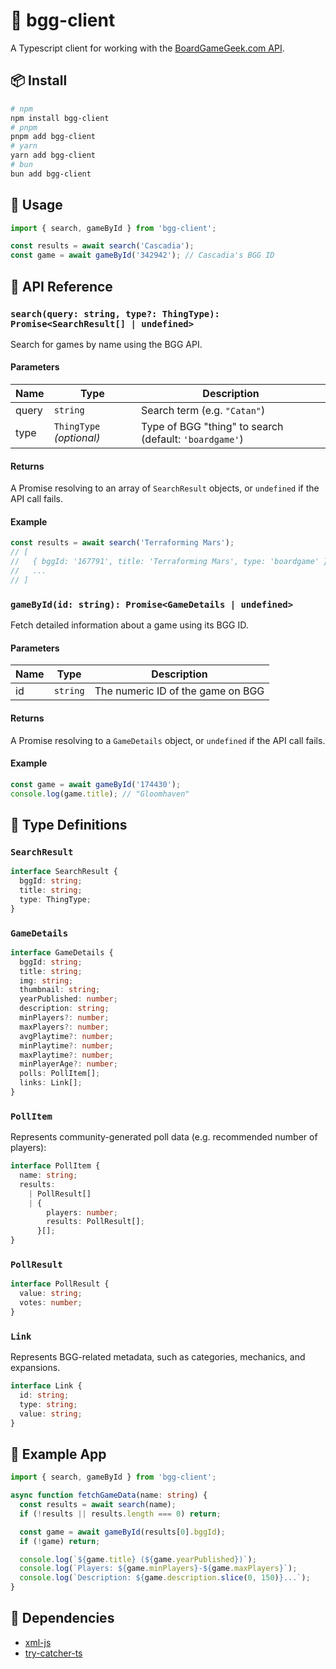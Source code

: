 # 🎲 bgg-client

A Typescript client for working with the [BoardGameGeek.com API](https://boardgamegeek.com/wiki/page/BGG_XML_API2).

## 📦 Install

```bash
# npm
npm install bgg-client
# pnpm
pnpm add bgg-client
# yarn
yarn add bgg-client
# bun
bun add bgg-client
```

## 🚀 Usage
```ts
import { search, gameById } from 'bgg-client';

const results = await search('Cascadia');
const game = await gameById('342942'); // Cascadia's BGG ID
```

## 🔧 API Reference

### `search(query: string, type?: ThingType): Promise<SearchResult[] | undefined>`

Search for games by name using the BGG API.

#### Parameters

| Name  | Type                     | Description                                            |
| ----- | ------------------------ | ------------------------------------------------------ |
| query | `string`                 | Search term (e.g. `"Catan"`)                           |
| type  | `ThingType` *(optional)* | Type of BGG "thing" to search (default: `'boardgame'`) |

#### Returns

A Promise resolving to an array of `SearchResult` objects, or `undefined` if the API call fails.

#### Example

```ts
const results = await search('Terraforming Mars');
// [
//   { bggId: '167791', title: 'Terraforming Mars', type: 'boardgame' },
//   ...
// ]
```

### `gameById(id: string): Promise<GameDetails | undefined>`

Fetch detailed information about a game using its BGG ID.

#### Parameters

| Name | Type     | Description                       |
| ---- | -------- | --------------------------------- |
| id   | `string` | The numeric ID of the game on BGG |

#### Returns

A Promise resolving to a `GameDetails` object, or `undefined` if the API call fails.

#### Example

```ts
const game = await gameById('174430');
console.log(game.title); // "Gloomhaven"
```

## 🧱 Type Definitions

### `SearchResult`

```ts
interface SearchResult {
  bggId: string;
  title: string;
  type: ThingType;
}
```

### `GameDetails`

```ts
interface GameDetails {
  bggId: string;
  title: string;
  img: string;
  thumbnail: string;
  yearPublished: number;
  description: string;
  minPlayers?: number;
  maxPlayers?: number;
  avgPlaytime?: number;
  minPlaytime?: number;
  maxPlaytime?: number;
  minPlayerAge?: number;
  polls: PollItem[];
  links: Link[];
}
```

### `PollItem`

Represents community-generated poll data (e.g. recommended number of players):

```ts
interface PollItem {
  name: string;
  results:
    | PollResult[]
    | {
        players: number;
        results: PollResult[];
      }[];
}
```

### `PollResult`

```ts
interface PollResult {
  value: string;
  votes: number;
}
```

### `Link`

Represents BGG-related metadata, such as categories, mechanics, and expansions.

```ts
interface Link {
  id: string;
  type: string;
  value: string;
}
```

## 📘 Example App

```ts
import { search, gameById } from 'bgg-client';

async function fetchGameData(name: string) {
  const results = await search(name);
  if (!results || results.length === 0) return;

  const game = await gameById(results[0].bggId);
  if (!game) return;

  console.log(`${game.title} (${game.yearPublished})`);
  console.log(`Players: ${game.minPlayers}-${game.maxPlayers}`);
  console.log(`Description: ${game.description.slice(0, 150)}...`);
}
```

## 🔗 Dependencies

- [xml-js](https://github.com/nashwaan/xml-js)
- [try-catcher-ts](https://github.com/ghall89/try-catcher-ts)
